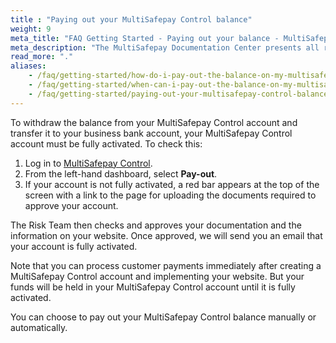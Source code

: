 ```yaml
---
title : "Paying out your MultiSafepay Control balance"
weight: 9
meta_title: "FAQ Getting Started - Paying out your balance - MultiSafepay Docs"
meta_description: "The MultiSafepay Documentation Center presents all relevant information about our Plugins and API. You can also find support pages for payment methods, tools and general questions as well as the contact details of our Support and Integration Teams."
read_more: "."
aliases:
    - /faq/getting-started/how-do-i-pay-out-the-balance-on-my-multisafepay-account-to-my-business-bank-account
    - /faq/getting-started/when-can-i-pay-out-the-balance-on-my-multisafepay-account-to-my-business-bank-account
    - /faq/getting-started/paying-out-your-multisafepay-control-balance-to-your-business-bank-account
---
```


To withdraw the balance from your MultiSafepay Control account and transfer it to your business bank account, your MultiSafepay Control account must be fully activated. To check this:

1. Log in to [MultiSafepay Control](https://merchant.multisafepay.com).
2. From the left-hand dashboard, select **Pay-out**.
3. If your account is not fully activated, a red bar appears at the top of the screen with a link to the page for uploading the documents required to approve your account.

The Risk Team then checks and approves your documentation and the information on your website. Once approved, we will send you an email that your account is fully activated. 

Note that you can process customer payments immediately after creating a MultiSafepay Control account and implementing your website. But your funds will be held in your MultiSafepay Control account until it is fully activated.

You can choose to pay out your MultiSafepay Control balance manually or automatically.
